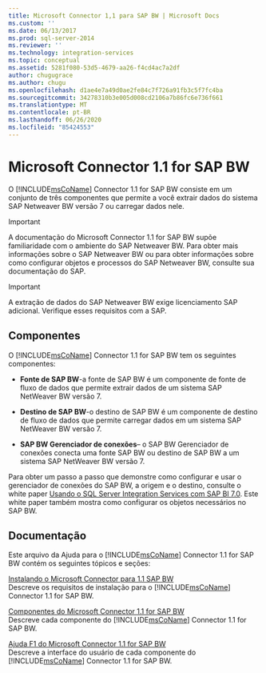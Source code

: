 ```yaml
---
title: Microsoft Connector 1,1 para SAP BW | Microsoft Docs
ms.custom: ''
ms.date: 06/13/2017
ms.prod: sql-server-2014
ms.reviewer: ''
ms.technology: integration-services
ms.topic: conceptual
ms.assetid: 5281f080-53d5-4679-aa26-f4cd4ac7a2df
author: chugugrace
ms.author: chugu
ms.openlocfilehash: d1ae4e7a49d0ae2fe84c7f726a91fb3c5f7fc4ba
ms.sourcegitcommit: 34278310b3e005d008cd2106a7b86fc6e736f661
ms.translationtype: MT
ms.contentlocale: pt-BR
ms.lasthandoff: 06/26/2020
ms.locfileid: "85424553"
---
```

# <a name="microsoft-connector-11-for-sap-bw"></a>Microsoft Connector 1.1 for SAP BW
  O [!INCLUDE[msCoName](../includes/msconame-md.md)] Connector 1.1 for SAP BW consiste em um conjunto de três componentes que permite a você extrair dados do sistema SAP Netweaver BW versão 7 ou carregar dados nele.  
  
> [!IMPORTANT]  
>  A documentação do Microsoft Connector 1.1 for SAP BW supõe familiaridade com o ambiente do SAP Netweaver BW. Para obter mais informações sobre o SAP Netweaver BW ou para obter informações sobre como configurar objetos e processos do SAP Netweaver BW, consulte sua documentação do SAP.  
  
> [!IMPORTANT]  
>  A extração de dados do SAP Netweaver BW exige licenciamento SAP adicional. Verifique esses requisitos com a SAP.  
  
## <a name="components"></a>Componentes  
 O [!INCLUDE[msCoName](../includes/msconame-md.md)] Connector 1.1 for SAP BW tem os seguintes componentes:  
  
-   **Fonte de SAP BW**-a fonte de SAP BW é um componente de fonte de fluxo de dados que permite extrair dados de um sistema SAP NetWeaver BW versão 7.  
  
-   **Destino de SAP BW**-o destino de SAP BW é um componente de destino de fluxo de dados que permite carregar dados em um sistema SAP NetWeaver BW versão 7.  
  
-   **SAP BW Gerenciador de conexões**– o SAP BW Gerenciador de conexões conecta uma fonte SAP BW ou destino de SAP BW a um sistema SAP NetWeaver BW versão 7.  
  
 Para obter um passo a passo que demonstre como configurar e usar o gerenciador de conexões do SAP BW, a origem e o destino, consulte o white paper [Usando o SQL Server Integration Services com SAP BI 7.0](https://go.microsoft.com/fwlink/?LinkId=301897). Este white paper também mostra como configurar os objetos necessários no SAP BW.  
  
## <a name="documentation"></a>Documentação  
 Este arquivo da Ajuda para o [!INCLUDE[msCoName](../includes/msconame-md.md)] Connector 1.1 for SAP BW contém os seguintes tópicos e seções:  
  
 [Instalando o Microsoft Connector para 1.1 SAP BW](installing-the-microsoft-connector-for-sap-bw.md)  
 Descreve os requisitos de instalação para o [!INCLUDE[msCoName](../includes/msconame-md.md)] Connector 1.1 for SAP BW.  
  
 [Componentes do Microsoft Connector 1.1 for SAP BW](microsoft-connector-for-sap-bw-components.md)  
 Descreve cada componente do [!INCLUDE[msCoName](../includes/msconame-md.md)] Connector 1.1 for SAP BW.  
  
 [Ajuda F1 do Microsoft Connector 1.1 for SAP BW](microsoft-connector-for-sap-bw-f1-help.md)  
 Descreve a interface do usuário de cada componente do [!INCLUDE[msCoName](../includes/msconame-md.md)] Connector 1.1 for SAP BW.  
  
  
